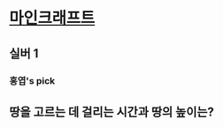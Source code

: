 # [마인크래프트](https://www.acmicpc.net/problem/18111)

## 실버 1
### 홍엽's pick

##  땅을 고르는 데 걸리는 시간과 땅의 높이는?


